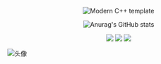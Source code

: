 <div id="title" align=center>

![Modern C++ template][github-sub-title:img]

![Anurag's GitHub stats](https://github-readme-stats.vercel.app/api?username=EricDu-Supio&show_icons=true&theme=tokyonight)

![](https://img.shields.io/badge/Music-Rock-yellow) 
![](https://img.shields.io/badge/Language-Python-orange) 
![](https://img.shields.io/badge/Likes-Anime-red)

</div>

![头像](image/头像.jpg)

[github-sub-title:img]: https://readme-typing-svg.herokuapp.com?font=Segoe+Script&center=true&lines=Eric.
